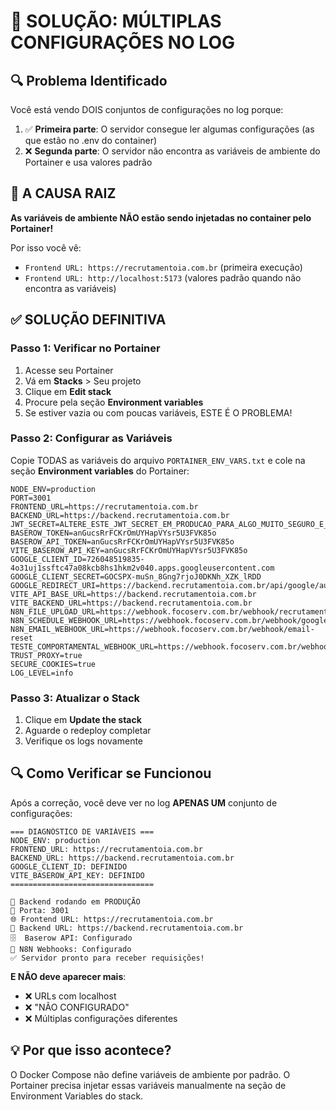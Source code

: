 # 🚨 SOLUÇÃO: MÚLTIPLAS CONFIGURAÇÕES NO LOG

## 🔍 Problema Identificado

Você está vendo DOIS conjuntos de configurações no log porque:

1. ✅ **Primeira parte**: O servidor consegue ler algumas configurações (as que estão no .env do container)
2. ❌ **Segunda parte**: O servidor não encontra as variáveis de ambiente do Portainer e usa valores padrão

## 🎯 A CAUSA RAIZ

**As variáveis de ambiente NÃO estão sendo injetadas no container pelo Portainer!**

Por isso você vê:
- `Frontend URL: https://recrutamentoia.com.br` (primeira execução)
- `Frontend URL: http://localhost:5173` (valores padrão quando não encontra as variáveis)

## ✅ SOLUÇÃO DEFINITIVA

### Passo 1: Verificar no Portainer
1. Acesse seu Portainer
2. Vá em **Stacks** > Seu projeto
3. Clique em **Edit stack**
4. Procure pela seção **Environment variables**
5. Se estiver vazia ou com poucas variáveis, ESTE É O PROBLEMA!

### Passo 2: Configurar as Variáveis
Copie TODAS as variáveis do arquivo `PORTAINER_ENV_VARS.txt` e cole na seção **Environment variables** do Portainer:

```
NODE_ENV=production
PORT=3001
FRONTEND_URL=https://recrutamentoia.com.br
BACKEND_URL=https://backend.recrutamentoia.com.br
JWT_SECRET=ALTERE_ESTE_JWT_SECRET_EM_PRODUCAO_PARA_ALGO_MUITO_SEGURO_E_COMPLEXO_recrutamentoia_2024
BASEROW_TOKEN=anGucsRrFCKrOmUYHapVYsr5U3FVK85o
BASEROW_API_TOKEN=anGucsRrFCKrOmUYHapVYsr5U3FVK85o
VITE_BASEROW_API_KEY=anGucsRrFCKrOmUYHapVYsr5U3FVK85o
GOOGLE_CLIENT_ID=726048519835-4o31uj1ssftc47a08kcb8hs1hkm2v040.apps.googleusercontent.com
GOOGLE_CLIENT_SECRET=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
GOOGLE_REDIRECT_URI=https://backend.recrutamentoia.com.br/api/google/auth/callback
VITE_API_BASE_URL=https://backend.recrutamentoia.com.br
VITE_BACKEND_URL=https://backend.recrutamentoia.com.br
N8N_FILE_UPLOAD_URL=https://webhook.focoserv.com.br/webhook/recrutamento
N8N_SCHEDULE_WEBHOOK_URL=https://webhook.focoserv.com.br/webhook/googleacesso
N8N_EMAIL_WEBHOOK_URL=https://webhook.focoserv.com.br/webhook/email-reset
TESTE_COMPORTAMENTAL_WEBHOOK_URL=https://webhook.focoserv.com.br/webhook/testecomportamental
TRUST_PROXY=true
SECURE_COOKIES=true
LOG_LEVEL=info
```

### Passo 3: Atualizar o Stack
1. Clique em **Update the stack**
2. Aguarde o redeploy completar
3. Verifique os logs novamente

## 🔍 Como Verificar se Funcionou

Após a correção, você deve ver no log **APENAS UM** conjunto de configurações:

```
=== DIAGNÓSTICO DE VARIÁVEIS ===
NODE_ENV: production
FRONTEND_URL: https://recrutamentoia.com.br
BACKEND_URL: https://backend.recrutamentoia.com.br
GOOGLE_CLIENT_ID: DEFINIDO
VITE_BASEROW_API_KEY: DEFINIDO
================================

🚀 Backend rodando em PRODUÇÃO
📡 Porta: 3001
🌐 Frontend URL: https://recrutamentoia.com.br
🔗 Backend URL: https://backend.recrutamentoia.com.br
🗄️  Baserow API: Configurado
🤖 N8N Webhooks: Configurado
✅ Servidor pronto para receber requisições!
```

**E NÃO deve aparecer mais**:
- ❌ URLs com localhost
- ❌ "NÃO CONFIGURADO"
- ❌ Múltiplas configurações diferentes

## 💡 Por que isso acontece?

O Docker Compose não define variáveis de ambiente por padrão. O Portainer precisa injetar essas variáveis manualmente na seção de Environment Variables do stack.